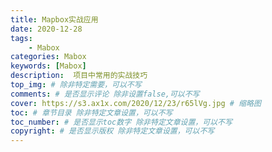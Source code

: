 ```yaml
---
title: Mapbox实战应用
date: 2020-12-28
tags: 
    - Mabox
categories: Mabox
keywords: [Mabox]
description:  项目中常用的实战技巧
top_img: # 除非特定需要，可以不写
comments: # 是否显示评论 除非设置false,可以不写
cover: https://s3.ax1x.com/2020/12/23/r65lVg.jpg # 缩略图
toc: # 章节目录 除非特定文章设置，可以不写
toc_number: # 是否显示toc数字 除非特定文章设置，可以不写
copyright: # 是否显示版权 除非特定文章设置，可以不写
---
```




<br>
<br>
<br>
